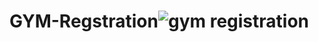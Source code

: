# GYM-Regstration![gym registration](https://github.com/sonule57/GYM-Regstration/assets/127374643/4fb5fc33-dbbd-4a30-8a1b-1bd1a468c79e)
